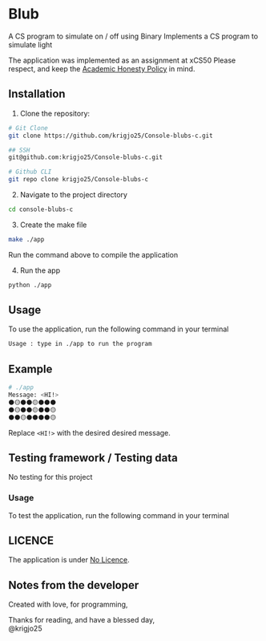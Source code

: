 # Blub
A CS program to simulate on / off using Binary 
Implements a CS program to simulate light

The application was implemented as an assignment at xCS50
Please respect, and keep the [Academic Honesty Policy](https://cs50.harvard.edu/x/2023/honesty/) in mind.<br>

## Installation
1. Clone the repository:
```sh
# Git Clone
git clone https://github.com/krigjo25/Console-blubs-c.git

## SSH
git@github.com:krigjo25/Console-blubs-c.git

# Github CLI
git repo clone krigjo25/Console-blubs-c
```

2. Navigate to the project directory
```sh
cd console-blubs-c
```

3. Create the make file
```sh
make ./app
```
Run the command above to compile the application

4. Run the app
```sh
python ./app
```

##  Usage
To use the application, run the following command in your terminal

```sh
Usage : type in ./app to run the program
```

## Example
```sh
# ./app
Message: <HI!>
⚫🟡⚫⚫🟡⚫⚫⚫
⚫🟡⚫⚫🟡⚫⚫🟡
⚫⚫🟡⚫⚫⚫⚫🟡
```
Replace `<HI!>` with the desired desired message.

##  Testing framework / Testing data
No testing for this project

###  Usage
To test the application, run the following command in your terminal


## LICENCE
The application is under [No Licence](./LICENCE).

## Notes from the developer
Created with love, for programming,

Thanks for reading, and have a blessed day,<br>
@krigjo25

